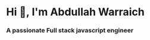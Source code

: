 <h1 align="left">Hi 👋, I'm Abdullah Warraich</h1>
<h3 align="left">A passionate Full stack javascript engineer </h3>
